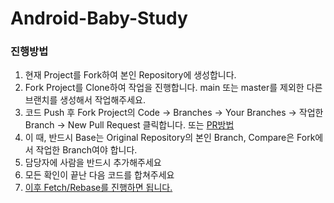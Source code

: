 # Android-Baby-Study


### 진행방법

1. 현재 Project를 Fork하여 본인 Repository에 생성합니다.
2. Fork Project를 Clone하여 작업을 진행합니다. main 또는 master를 제외한 다른 브랜치를 생성해서 작업해주세요.
3. 코드 Push 후 Fork Project의 Code -> Branches -> Your Branches -> 작업한 Branch -> New Pull Request 클릭합니다. 또는 [ PR방법 ](https://wayhome25.github.io/git/2017/07/08/git-first-pull-request-story/)
4. 이 때, 반드시 Base는 Original Repository의 본인 Branch, Compare은 Fork에서 작업한 Branch여야 합니다.
5. 담당자에 사람을 반드시 추가해주세요
6. 모든 확인이 끝난 다음 코드를 합쳐주세요
7. [이후 Fetch/Rebase를 진행하면 됩니다.](https://junwoo45.github.io/2019-10-23-rebase/)
